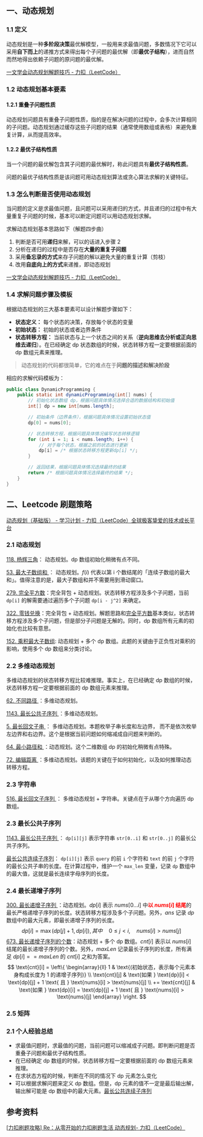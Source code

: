 ## 一、动态规划

### 1.1 定义

动态规划是一种**多阶段决策**最优解模型，一般用来求最值问题，多数情况下它可以采用**自下而上**的递推方式来得出每个子问题的最优解（即**最优子结构**），进而自然而然地得出依赖子问题的原问题的最优解。

[一文学会动态规划解题技巧 - 力扣（LeetCode）](https://leetcode.cn/circle/discuss/lxC3ZB/)



### 1.2 动态规划基本要素

#### 1.2.1 重叠子问题性质

动态规划问题具有重叠子问题性质，指的是在解决问题的过程中，会多次计算相同的子问题。动态规划通过缓存这些子问题的结果（通常使用数组或表格）来避免重复计算，从而提高效率。



#### 1.2.2 最优子结构性质

 当一个问题的最优解包含其子问题的最优解时，称此问题具有**最优子结构性质**。

问题的最优子结构性质是该问题可用动态规划算法或贪心算法求解的关键特征。



### 1.3 怎么判断是否使用动态规划

当问题的定义是求最值问题，且问题可以采用递归的方式，并且递归的过程中有大量重复子问题的时候，基本可以断定问题可以用动态规划求解。

求解动态规划基本思路如下（解题四步曲）

1. 判断是否可用**递归**来解，可以的话进入步骤 2
2. 分析在递归的过程中是否存在**大量的重复子问题**
3. 采用**备忘录的方式**来存子问题的解以避免大量的重复计算（剪枝）
4. 改用**自底向上的方式**来递推，即动态规划

[一文学会动态规划解题技巧 - 力扣（LeetCode）](https://leetcode.cn/circle/discuss/lxC3ZB/)



### 1.4 求解问题步骤及模板

根据动态规划的三大基本要素可以设计解题步骤如下：

- **状态定义：** 每个状态的决策，存放每个状态的变量
- **初始状态：** 初始的状态或者边界条件
- **状态转移方程：** 当前状态与上一个状态之间的关系（**逆向思维去分析或正向思维去递归**）。在已经确定 dp 状态数组的时候，状态转移方程一定要根据前面的 dp 数组元素来推理。

> 动态规划的代码都很简单，它的难点在于**问题的描述和解决阶段**

相应的求解代码模板为：

```java
public class DynamicProgramming {
    public static int dynamicProgramming(int[] nums) {
        // 初始化状态数组 dp，根据问题具体情况选择合适的数据结构和初始值
        int[] dp = new int[nums.length];

        // 初始条件（边界条件），根据问题具体情况设置初始状态值
        dp[0] = nums[0];

        // 状态转移方程，根据问题具体情况编写状态转移逻辑
        for (int i = 1; i < nums.length; i++) {
            // 对于每个状态，根据之前的状态进行更新
            dp[i] = /* 根据状态转移方程更新dp[i] */;
        }

        // 返回结果，根据问题具体情况选择最终的结果
        return /* 根据问题具体情况选择最终的结果 */;
    }
}

```



## 二、Leetcode 刷题策略

[动态规划（基础版） - 学习计划 - 力扣（LeetCode）全球极客挚爱的技术成长平台](https://leetcode.cn/studyplan/dynamic-programming/)



### 2.1 动态规划

[118. 杨辉三角](https://leetcode.cn/problems/pascals-triangle/description/?envType=study-plan-v2&envId=top-100-liked)： 动态规划。dp 数组初始化稍微有点不同。

[53. 最大子数组和 ](https://leetcode.cn/problems/maximum-subarray/solutions/228009/zui-da-zi-xu-he-by-leetcode-solution/?envType=study-plan-v2&envId=top-100-liked)： 动态规划。$f(i)$ 代表以第 i 个数结尾的「连续子数组的最大和」。值得注意的是，最大子数组和并不需要用到滑动窗口。

[279. 完全平方数](https://leetcode.cn/problems/perfect-squares/solutions/822940/wan-quan-ping-fang-shu-by-leetcode-solut-t99c/?envType=study-plan-v2&envId=top-100-liked)：完全背包 + 动态规划。状态转移方程涉及多个子问题，当前  `dp[i]` 的解需要通过遍历多个子问题  `dp[i - j^2]`  来确定。

[322. 零钱兑换](https://leetcode.cn/problems/coin-change/solutions/132979/322-ling-qian-dui-huan-by-leetcode-solution/?envType=study-plan-v2&envId=top-100-liked)：完全背包 + 动态规划。解题思路和[完全平方数](https://leetcode.cn/problems/perfect-squares/solutions/822940/wan-quan-ping-fang-shu-by-leetcode-solut-t99c/?envType=study-plan-v2&envId=top-100-liked)基本类似，状态转移方程涉及多个子问题，但是部分子问题是无解的。同时，dp 数组所有元素的初始化也比较有意思。

[152. 乘积最大子数组](https://leetcode.cn/problems/maximum-product-subarray/solutions/250015/cheng-ji-zui-da-zi-shu-zu-by-leetcode-solution/?envType=study-plan-v2&envId=top-100-liked): 动态规划 + 多个 dp 数组。此题的关键由于正负性对乘积的影响，使用多个 dp 数组来分类讨论。



### 2.2 多维动态规划

多维动态规划的状态转移方程比较难推理。事实上，在已经确定 dp 数组的时候，状态转移方程一定要根据前面的 dp 数组元素来推理。

[62. 不同路径 ](https://leetcode.cn/problems/unique-paths/description/?envType=study-plan-v2&envId=top-100-liked)：多维动态规划。

[1143. 最长公共子序列 ](https://leetcode.cn/problems/longest-common-subsequence/description/?envType=study-plan-v2&envId=top-100-liked)：多维动态规划。

[5. 最长回文子串 ](https://leetcode.cn/problems/longest-palindromic-substring/description/?envType=study-plan-v2&envId=top-100-liked)： 多维动态规划。本题枚举子串长度和左边界， 而不是依次枚举左边界和右边界。这个是根据当前问题如何缩减成自问题来判断的。

[64. 最小路径和 ](https://leetcode.cn/problems/minimum-path-sum/submissions/568504855/?envType=study-plan-v2&envId=top-100-liked)：动态规划。这个二维数组 dp 的初始化稍微有点特殊。

[72. 编辑距离 ](https://leetcode.cn/problems/edit-distance/submissions/575145767/?envType=study-plan-v2&envId=top-100-liked)：多维动态规划。该题的关键在于如何初始化，以及如何推理动态转移方程。





### 2.3 字符串

[516. 最长回文子序列 ](https://leetcode.cn/problems/longest-palindromic-subsequence/description/?envType=study-plan-v2&envId=dynamic-programming)： 多维动态规划 + 字符串。关键点在于从哪个方向遍历 dp 数组。





### 2.3 最长公共子序列

[1143. 最长公共子序列 ](https://leetcode.cn/problems/longest-common-subsequence/description/?envType=study-plan-v2&envId=dynamic-programming)： `dp[i][j]` 表示字符串 `str[0..i]` 和 `str[0..j]` 的最长公共子序列。



[最长公共连续子序列](https://www.nowcoder.com/exam/test/85082161/detail?pid=125)： `dp[i][j]` 表示 `query` 的前 `i` 个字符和 `text` 的前 `j` 个字符的最长公共子串的长度。在计算过程中，维护一个 `max_len` 变量，记录 `dp` 数组中的最大值，这就是最长连续字母序列的长度。







### 2.4 最长递增子序列

[300. 最长递增子序列 ](https://leetcode.cn/problems/longest-increasing-subsequence/description/?envType=study-plan-v2&envId=top-100-liked)：动态规划。$dp[i]$ 表示 $nums[0...i]$ 中<font color="red">**以 $nums[i]$ 结尾**</font>的最长严格递增子序列的长度。状态转移方程涉及多个子问题。另外，$ans$ 记录 $dp$ 数组中的最大元素，即最长递增子序列的长度。
$$
dp[i] = \max(dp[j] + 1, dp[i]),  其中 \quad 0 \leq j < i, \quad nums[i] > nums[j]
$$
[673. 最长递增子序列的个数](https://leetcode.cn/problems/number-of-longest-increasing-subsequence/description/?envType=study-plan-v2&envId=dynamic-programming)：动态规划 + 多个 dp 数组。$cnt[i]$ 表示以 $nums[i]$ 结尾的最长递增子序列的个数。另外，$maxLen$ 记录最长子序列的长度，所有满足 $dp[i] == maxLen$ 的 $cnt[i]$ 之和为答案。
$$
\text{cnt}[i] = \left\{
\begin{array}{ll}
1 & \text{(初始状态，表示每个元素本身构成长度为 1 的递增子序列)} \\
\text{cnt}[j] & \text{如果 } \text{dp}[i] < \text{dp}[j] + 1 \text{ 且 } \text{nums}[i] > \text{nums}[j] \\
+= \text{cnt}[j] & \text{如果 } \text{dp}[i] = \text{dp}[j] + 1 \text{ 且 } \text{nums}[i] > \text{nums}[j]
\end{array}
\right.
$$




### 2.5 矩阵



### 2.1 个人经验总结

- 求最值问题时，求最值的问题，当前问题可以缩减成子问题。即判断问题是否重叠子问题和最优子结构性质。
- 在已经确定 dp 数组的时候，状态转移方程一定要根据前面的 dp 数组元素来推理。
- 在求状态方程的时候，判断在不同的情况下 dp 元素怎么变化
- 可以根据求解问题来定义 dp 数组。但是，dp 元素的值不一定是最后输出解，输出解可能是 dp 数组中的最大元素。[最长公共连续子序列](https://www.nowcoder.com/exam/test/85082161/detail?pid=125)







## 参考资料

[[力扣刷题攻略\] Re：从零开始的力扣刷题生活 动态规划- 力扣（LeetCode）](https://leetcode.cn/circle/discuss/E3yavq/#动态规划篇)

